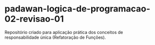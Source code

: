 # padawan-logica-de-programacao-02-revisao-01
Repositório criado para aplicação prática dos conceitos de responsabilidade única (Refatoração de Funções).
